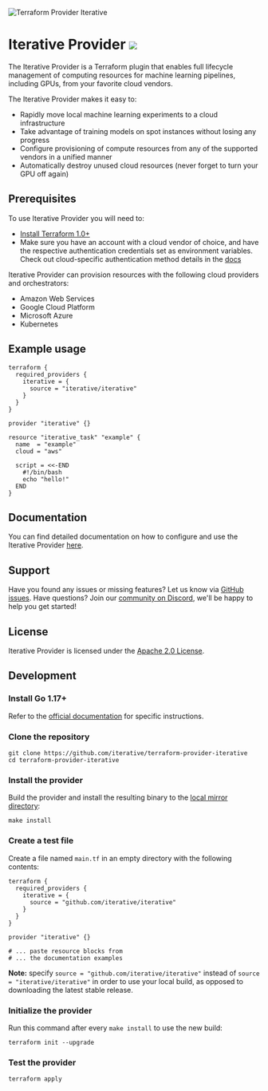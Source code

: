 ![Terraform Provider Iterative](https://static.iterative.ai/img/cml/banner-terraform.png)

# Iterative Provider [![](https://img.shields.io/badge/-documentation-5c4ee5?logo=terraform)](https://registry.terraform.io/providers/iterative/iterative/latest/docs)

The Iterative Provider is a Terraform plugin that enables full lifecycle
management of computing resources for machine learning pipelines, including GPUs, from your favorite cloud vendors.

The Iterative Provider makes it easy to:

- Rapidly move local machine learning experiments to a cloud infrastructure
- Take advantage of training models on spot instances without losing any progress
- Configure provisioning of compute resources from any of the supported vendors in a unified manner
- Automatically destroy unused cloud resources (never forget to turn your GPU off again)

## Prerequisites

To use Iterative Provider you will need to:

- [Install Terraform 1.0+](https://learn.hashicorp.com/tutorials/terraform/install-cli#install-terraform)
- Make sure you have an account with a cloud vendor of choice, and have the respective authentication credentials set as environment variables. Check out cloud-specific authentication method details in the [docs](<(https://registry.terraform.io/providers/iterative/iterative/latest)>)

Iterative Provider can provision resources with the following cloud providers and orchestrators:

- Amazon Web Services
- Google Cloud Platform
- Microsoft Azure
- Kubernetes

## Example usage

```
terraform {
  required_providers {
    iterative = {
      source = "iterative/iterative"
    }
  }
}

provider "iterative" {}

resource "iterative_task" "example" {
  name  = "example"
  cloud = "aws"

  script = <<-END
    #!/bin/bash
    echo "hello!"
  END
}
```

## Documentation

You can find detailed documentation on how to configure and use the Iterative Provider [here](https://registry.terraform.io/providers/iterative/iterative/latest).

## Support

Have you found any issues or missing features? Let us know via [GitHub issues](https://github.com/iterative/terraform-provider-iterative/issues). Have questions? Join our [community on Discord](https://discord.com/invite/dvwXA2N), we'll be happy to help you get started!

## License

Iterative Provider is licensed under the [Apache 2.0 License](LICENSE).

## Development

### Install Go 1.17+

Refer to the [official documentation](https://golang.org/doc/install) for specific instructions.

### Clone the repository

```console
git clone https://github.com/iterative/terraform-provider-iterative
cd terraform-provider-iterative
```

### Install the provider

Build the provider and install the resulting binary to the [local mirror directory](https://www.terraform.io/docs/cli/config/config-file.html#implied-local-mirror-directories):

```console
make install
```

### Create a test file

Create a file named `main.tf` in an empty directory with the following contents:

```hcl
terraform {
  required_providers {
    iterative = {
      source = "github.com/iterative/iterative"
    }
  }
}

provider "iterative" {}

# ... paste resource blocks from
# ... the documentation examples
```

**Note:** specify `source = "github.com/iterative/iterative"` instead of `source = "iterative/iterative"` in order to use your local build, as opposed to downloading the latest stable release.

### Initialize the provider

Run this command after every `make install` to use the new build:

```console
terraform init --upgrade
```

### Test the provider

```console
terraform apply
```
